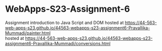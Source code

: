 
# WebApps-S23-Assignment-6
Assignment introduction to Java Script and DOM
hosted at https://44-563-web-apps-s23.github.io/44563-webapps-s23-assignment6-Pravallika-Mummadi/painter.html
<br>
hosted at https://44-563-web-apps-s23.github.io/44563-webapps-s23-assignment6-Pravallika-Mummadi/conversions.html
